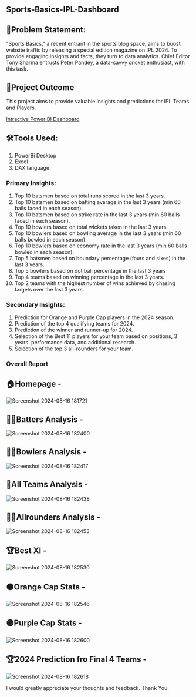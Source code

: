 ## Sports-Basics-IPL-Dashboard

## 📝Problem Statement:
"Sports Basics," a recent entrant in the sports blog space, aims to boost website traffic by releasing a special edition magazine on IPL 2024. To provide engaging insights and facts, they turn to data analytics. Chief Editor Tony Sharma entrusts Peter Pandey, a data-savvy cricket enthusiast, with this task.

## 🎯Project Outcome

This project aims to provide valuable insights and predictions for IPL Teams and Players.

[Intractive Power BI Dashboard](https://app.powerbi.com/view?r=eyJrIjoiMjdmODcwNzMtMjUxMC00ZDBmLWI4MjUtNDlkMzFhNTJkMGUzIiwidCI6IjBiYTEzZTFjLTU1ODMtNGRhZi1hYzk2LTQ2NzYwNDBlM2NiMSJ9)

## 🛠️Tools Used:

1. PowerBi Desktop
2. Excel
3. DAX language

### Primary Insights:

1. Top 10 batsmen based on total runs scored in the last 3 years.
2. Top 10 batsmen based on batting average in the last 3 years (min 60 balls faced in each season).
3. Top 10 batsmen based on strike rate in the last 3 years (min 60 balls faced in each season).
4. Top 10 bowlers based on total wickets taken in the last 3 years.
5. Top 10 bowlers based on bowling average in the last 3 years (min 60 balls bowled in each season).
6. Top 10 bowlers based on economy rate in the last 3 years (min 60 balls bowled in each season).
7. Top 5 batsmen based on boundary percentage (fours and sixes) in the last 3 years.
8. Top 5 bowlers based on dot ball percentage in the last 3 years
9. Top 4 teams based on winning percentage in the last 3 years.
10. Top 2 teams with the highest number of wins achieved by chasing targets over the last 3 years.


### Secondary Insights:

1. Prediction for Orange and Purple Cap players in the 2024 season.</br>
2. Prediction of the top 4 qualifying teams for 2024.</br>
3. Prediction of the winner and runner-up for 2024.</br>
4. Selection of the Best 11 players for your team based on positions, 3 years' performance data, and additional research.</br>
5. Selection of the top 3 all-rounders for your team.</br>


### Overall Report

## 🏠Homepage -

![Screenshot 2024-08-16 181721](https://github.com/user-attachments/assets/b0d780cb-bd40-4d97-b654-0911881e1349)

## 🕵️‍♂️Batters Analysis -

![Screenshot 2024-08-16 182400](https://github.com/user-attachments/assets/bb839285-2853-4cb5-99c3-aa3400f71558)

## 🕵️‍♂️Bowlers Analysis - 

![Screenshot 2024-08-16 182417](https://github.com/user-attachments/assets/5fcbdf3c-9ae9-45a0-a85b-5ac44c598505)

## 👥All Teams Analysis -

![Screenshot 2024-08-16 182438](https://github.com/user-attachments/assets/7807b5f0-031d-451b-9088-22bd4d48a54f)

## 🕵️‍♂️Allrounders Analysis -

![Screenshot 2024-08-16 182453](https://github.com/user-attachments/assets/77502233-8cb9-4784-9868-12fe75046998)

## 🏆Best XI -

![Screenshot 2024-08-16 182530](https://github.com/user-attachments/assets/9a1f34aa-83c2-4e95-bc00-52842040b380)

## 🟠Orange Cap Stats -

![Screenshot 2024-08-16 182546](https://github.com/user-attachments/assets/826e33d1-639a-4447-a1a8-75c900c656a7)

## 🟣Purple Cap Stats -

![Screenshot 2024-08-16 182600](https://github.com/user-attachments/assets/3a51419d-302b-4057-9dd8-c0c3ff4e3bf6)

## 🏆2024 Prediction fro Final 4 Teams -

![Screenshot 2024-08-16 182618](https://github.com/user-attachments/assets/f566b72f-3902-4865-8fee-a4dd16db12c2)


I would greatly appreciate your thoughts and feedback. Thank You.
